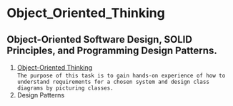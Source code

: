 # Object_Oriented_Thinking
## Object-Oriented Software Design, SOLID Principles, and Programming Design Patterns.

1. [Object-Oriented Thinking](https://github.com/pp8a/Object_Oriented_Thinking/tree/main/Object-Oriented_Thinking) </br> ```The purpose of this task is to gain hands-on experience of how to understand requirements for a chosen system and design class diagrams by picturing classes.```
2. Design Patterns
